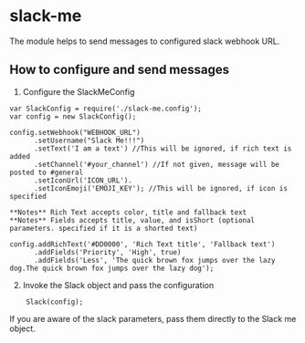 # slack-me
The module helps to send messages to configured slack webhook URL.

## How to configure and send messages

1) Configure the SlackMeConfig

```
var SlackConfig = require('./slack-me.config');
var config = new SlackConfig();

config.setWebhook("WEBHOOK_URL")
      .setUsername("Slack Me!!!")
      .setText('I am a text') //This will be ignored, if rich text is added
      .setChannel('#your_channel') //If not given, message will be posted to #general
      .setIconUrl('ICON_URL').
      .setIconEmoji('EMOJI_KEY'); //This will be ignored, if icon is specified
 
**Notes** Rich Text accepts color, title and fallback text
**Notes** Fields accepts title, value, and isShort (optional parameters. specified if it is a shorted text)

config.addRichText('#DD0000', 'Rich Text title', 'Fallback text')
      .addFields('Priority', 'High', true)
      .addFields('Less', 'The quick brown fox jumps over the lazy dog.The quick brown fox jumps over the lazy dog');
```

2) Invoke the Slack object and pass the configuration
```
    Slack(config);
```

If you are aware of the slack parameters, pass them directly to the Slack me object.

